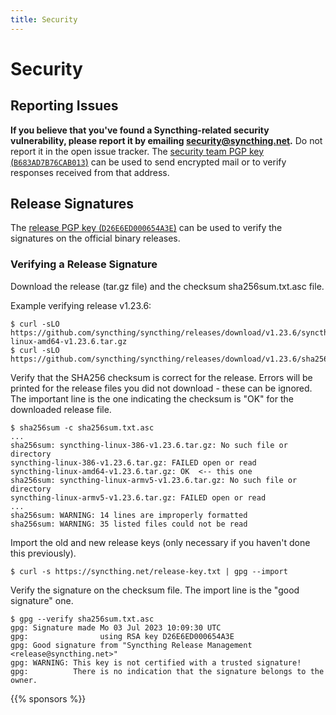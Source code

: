 ```yaml
---
title: Security
---
```


# Security


## Reporting Issues

**If you believe that you've found a Syncthing-related security vulnerability,
please report it by emailing security@syncthing.net.** Do not report it in the
open issue tracker. The [security team PGP key
(`B683AD7B76CAB013`)](/security-key.txt) can be used to send encrypted mail or
to verify responses received from that address.


## Release Signatures

The [release PGP key (`D26E6ED000654A3E`)](/release-key.txt) can be used to
verify the signatures on the official binary releases.


### Verifying a Release Signature

Download the release (tar.gz file) and the checksum sha256sum.txt.asc file.

Example verifying release v1.23.6:

```
$ curl -sLO https://github.com/syncthing/syncthing/releases/download/v1.23.6/syncthing-linux-amd64-v1.23.6.tar.gz
$ curl -sLO https://github.com/syncthing/syncthing/releases/download/v1.23.6/sha256sum.txt.asc
```

Verify that the SHA256 checksum is correct for the release. Errors will be
printed for the release files you did not download - these can be ignored.
The important line is the one indicating the checksum is "OK" for the
downloaded release file.

```
$ sha256sum -c sha256sum.txt.asc
...
sha256sum: syncthing-linux-386-v1.23.6.tar.gz: No such file or directory
syncthing-linux-386-v1.23.6.tar.gz: FAILED open or read
syncthing-linux-amd64-v1.23.6.tar.gz: OK  <-- this one
sha256sum: syncthing-linux-armv5-v1.23.6.tar.gz: No such file or directory
syncthing-linux-armv5-v1.23.6.tar.gz: FAILED open or read
...
sha256sum: WARNING: 14 lines are improperly formatted
sha256sum: WARNING: 35 listed files could not be read
```

Import the old and new release keys (only necessary if you haven't done this previously).

```
$ curl -s https://syncthing.net/release-key.txt | gpg --import
```

Verify the signature on the checksum file. The import line is the "good signature" one.

```
$ gpg --verify sha256sum.txt.asc
gpg: Signature made Mo 03 Jul 2023 10:09:30 UTC
gpg:                using RSA key D26E6ED000654A3E
gpg: Good signature from "Syncthing Release Management <release@syncthing.net>"
gpg: WARNING: This key is not certified with a trusted signature!
gpg:          There is no indication that the signature belongs to the owner.
```

{{% sponsors %}}
